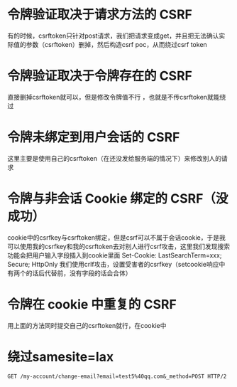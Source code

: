 # 令牌验证取决于请求方法的 CSRF
有的时候，csrftoken只针对post请求，我们把请求变成get，并且把无法确认实际值的参数（csrftoken）删掉，然后构造csrf poc，从而绕过csrf token


# 令牌验证取决于令牌存在的 CSRF
直接删掉csrftoken就可以，但是修改令牌值不行
，也就是不传csrftoken就能绕过

# 令牌未绑定到用户会话的 CSRF
这里主要是使用自己的csrftoken（在还没发给服务端的情况下）来修改别人的请求

# 令牌与非会话 Cookie 绑定的 CSRF（没成功）
cookie中的csrfkey与csrftoken绑定，但是csrf可以不属于会话cookie，于是我可以使用我的csrfkey和我的csrftoken去对别人进行csrf攻击，这里我们发现搜索功能会把用户输入字段插入到cookie里面
Set-Cookie: LastSearchTerm=xxx; Secure; HttpOnly
我们使用crlf攻击，设置受害者的csrfkey（setcookie响应中有两个的话后代替前，没有字段的话会合体）

# 令牌在 cookie 中重复的 CSRF
用上面的方法同时提交自己的csrftoken就行，在cookie中

# 绕过samesite=lax
`GET /my-account/change-email?email=test5%40qq.com&_method=POST HTTP/2`
